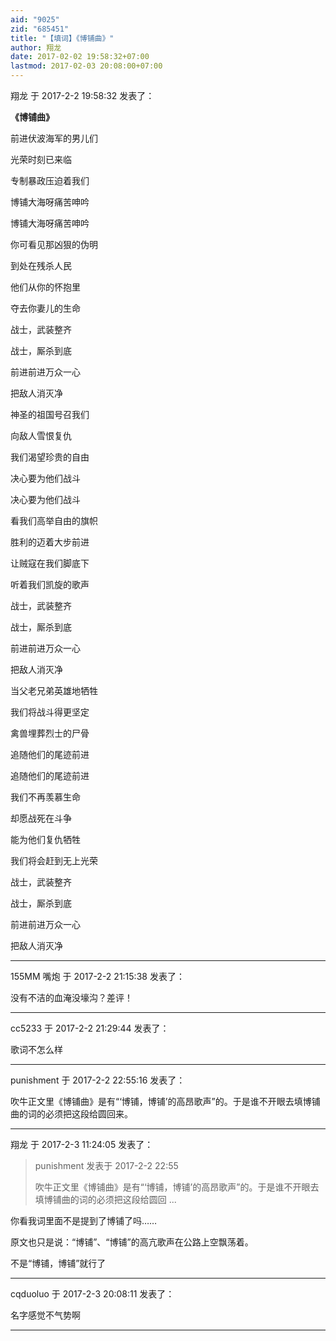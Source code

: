 ```yaml
---
aid: "9025"
zid: "685451"
title: "【填词】《博铺曲》"
author: 翔龙
date: 2017-02-02 19:58:32+07:00
lastmod: 2017-02-03 20:08:00+07:00
---
```


翔龙 于 2017-2-2 19:58:32 发表了：

**《博铺曲》**

前进伏波海军的男儿们

光荣时刻已来临

专制暴政压迫着我们

博铺大海呀痛苦呻吟

博铺大海呀痛苦呻吟

你可看见那凶狠的伪明

到处在残杀人民

他们从你的怀抱里

夺去你妻儿的生命

战士，武装整齐

战士，厮杀到底

前进前进万众一心

把敌人消灭净

神圣的祖国号召我们

向敌人雪恨复仇

我们渴望珍贵的自由

决心要为他们战斗

决心要为他们战斗

看我们高举自由的旗帜

胜利的迈着大步前进

让贼寇在我们脚底下

听着我们凯旋的歌声

战士，武装整齐

战士，厮杀到底

前进前进万众一心

把敌人消灭净

当父老兄弟英雄地牺牲

我们将战斗得更坚定

禽兽埋葬烈士的尸骨

追随他们的尾迹前进

追随他们的尾迹前进

我们不再羡慕生命

却愿战死在斗争

能为他们复仇牺牲

我们将会赶到无上光荣

战士，武装整齐

战士，厮杀到底

前进前进万众一心

把敌人消灭净

---

155MM 嘴炮 于 2017-2-2 21:15:38 发表了：

没有不洁的血淹没壕沟？差评！

---

cc5233 于 2017-2-2 21:29:44 发表了：

歌词不怎么样

---

punishment 于 2017-2-2 22:55:16 发表了：

吹牛正文里《博铺曲》是有“‘博铺，博铺’的高昂歌声”的。于是谁不开眼去填博铺曲的词的必须把这段给圆回来。

---

翔龙 于 2017-2-3 11:24:05 发表了：

> punishment 发表于 2017-2-2 22:55
>
> 吹牛正文里《博铺曲》是有“‘博铺，博铺’的高昂歌声”的。于是谁不开眼去填博铺曲的词的必须把这段给圆回 ...

你看我词里面不是提到了博铺了吗……

原文也只是说：“博铺”、“博铺”的高亢歌声在公路上空飘荡着。

不是“博铺，博铺”就行了

---

cqduoluo 于 2017-2-3 20:08:11 发表了：

名字感觉不气势啊

---
